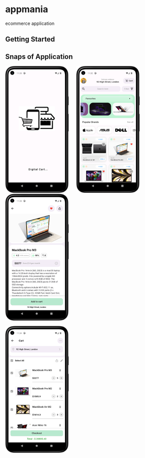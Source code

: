 # appmania

ecommerce application

## Getting Started

## Snaps of Application

<img src = "https://github.com/Zimil-Patel/appmania/blob/master/Snaps/SplashScreen.png" width = "200" height = "400"> &nbsp;&nbsp;&nbsp;&nbsp; <img src = "https://github.com/Zimil-Patel/appmania/blob/master/Snaps/homeScreen.png" width = "200" height = "400"> &nbsp;&nbsp;&nbsp;&nbsp; <img src = "https://github.com/Zimil-Patel/appmania/blob/master/Snaps/ProductScreen.png" width = "200" height = "400">


<img src = "https://github.com/Zimil-Patel/appmania/blob/master/Snaps/CartScreen.png" width = "200" height = "400"> &nbsp;&nbsp;&nbsp;&nbsp;
